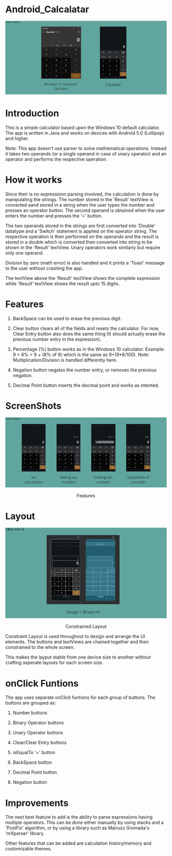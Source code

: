 # Android_Calcalatar

<p align="center">
  <img src="Images_Readme\Calcalatar_Banner.png" />
</p>

# Introduction

This is a simple calculator based upon the Windows 10 default calculator. The app is written in Java and works on devices with Android 5.0 (Lollipop) and higher.

Note: This app doesn't use parser to solve mathematical operations. Instead it takes two operands (or a single operand in case of unary operator) and an operator and performs the respective operation.

# How it works

Since their is no expressionn parsing involved, the calculation is done by manipulating the strings. The number stored in the 'Result' textView is converted aand stored in a string when the user types the number and presses an operator button. The second operand is obtained  when the user enters the number and presses the '=' button.

The two operands stored in the strings are first converted into 'Double' datatype and a 'Switch' statement is applied on the operator string. The respective operation is then performed on the operands and the result is stored in a double which is converted then converted into string to be shown in the 'Result' textView. Unary operators work similarly but require only one operand.

Division by zero (math error) is also handled and it prints a 'Toast' message to the user without crashing the app. 

The textView above the 'Result' textView shows the complete expression while 'Result' textView shows the result upto 15 digits.

# Features

1. BackSpace can be used to erase the previous digit.

2. Clear button clears all of the fields and resets the calculator. For now, Clear Entry button also does the same thing (It should actually erase the previous number entry in the expression).
3. Percentage (%) button works as in the Windows 10 calculator. Example: 9 + 8% = 9 + (8% of 9) which is the same as 9+(9*8/100). Note: Multiplication/Division is handled differently here.
4. Negation button negates the number entry, or removes the previous negation.
5. Decimal Point button inserts the decimal point and works as intented.

# ScreenShots

<p align="center">
  <img src="Images_Readme\Calcalatar_Features_Banner.png" />
</p>

<p align="center">
  Features
</p>

# Layout

<p align="center">
  <img src="Images_Readme\Calcalatar_Design_Blueprint.png" />
</p>

<p align="center">
  Constrained Layout
</p>

Constraint Layout is used throughout to design and arrange the UI elements. The buttons and textViews are chained together and then constrained to the whole screen.

This makes the layput stable from one device size to another without crafting seperate layouts for each screen size.

# onClick Funtions

The app uses separate onClick funtions for each group of buttons. The buttons are grouped as:

1. Number buttons

2. Binary Operator buttons
3. Unary Operator buttons
4. Clear/Clear Entry buttons
5. isEqualTo '=' button
6. BackSpace button
7. Decimal Point button
8. Negation button

# Improvements

The next best feature to add is the ability to parse expressions having multiple operators. This can be done either manually by using stacks and a 'PostFix' algorithm, or by using a library such as Mariusz Gromada's 'mXparser' library. 

Other features that can be added are calculation history/memory and customizable themes. 